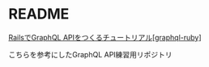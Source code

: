 # README
[RailsでGraphQL APIをつくるチュートリアル\[graphql\-ruby\]](https://zenn.dev/necocoa/articles/setup-graphql-ruby)

こちらを参考にしたGraphQL API練習用リポジトリ
